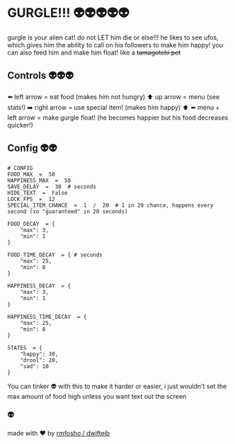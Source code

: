 ﻿# GURGLE!!! 👽👽👽👽👽

gurgle is your alien cat! do not LET him die or else!!! he likes to see ufos, which gives him the ability to call on his followers to make him happy! you can also feed him and make him float! like a ~~tamagotchi pet~~

## Controls 👽👽👽


⬅️ left arrow = eat food (makes him not hungry)
⬆️ up arrow = menu (see stats!)
➡️ right arrow = use special item! (makes him happy)
⬆️ ⬅️ menu + left arrow = make gurgle float! (he becomes happier but his food decreases quicker!)

## Config 👽👽

    # CONFIG
    FOOD_MAX  =  50
    HAPPINESS_MAX  =  50
    SAVE_DELAY  =  30  # seconds
    HIDE_TEXT  =  False
    LOCK_FPS  =  12
    SPECIAL_ITEM_CHANCE  =  1  /  20  # 1 in 20 chance, happens every second (so "guaranteed" in 20 seconds)
    
    FOOD_DECAY  = {
	    "max": 3,
	    "min": 1
	}
	
	FOOD_TIME_DECAY  = { # seconds
		"max": 25,
		"min": 8
	}
	
	HAPPINESS_DECAY  = {
		"max": 3,
		"min": 1
	}
	
	HAPPINESS_TIME_DECAY  = {
		"max": 25,
		"min": 8
	}
	
	STATES  = {
		"happy": 30,
		"drool": 20,
		"sad": 10
	}

You can tinker 👽 with this to make it harder or easier, i just wouldn't set the max amount of food high unless you want text out the screen

### 👽

made with ❤️ by [rmfosho / dwiftejb](https://github.com/DwifteJB)
